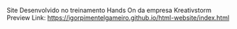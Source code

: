Site Desenvolvido no treinamento Hands On da empresa Kreativstorm
Preview Link: https://igorpimentelgameiro.github.io/html-website/index.html

